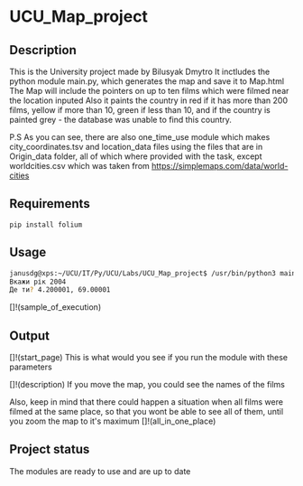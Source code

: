 # UCU_Map_project


## Description
This is the University project made by Bilusyak Dmytro
It inctludes the python module main.py, which generates the map and save it to Map.html
The Map will include the pointers on up to ten films which were filmed near the location inputed
Also it paints the country in red if it has more than 200 films, yellow if more than 10, green if less than 10, 
and if the country is painted grey - the database was unable to find this country.


P.S As you can see, there are also one_time_use module which makes city_coordinates.tsv 
and location_data files using the files that are in Origin_data folder, all of which where provided 
with the task, except worldcities.csv which was taken from https://simplemaps.com/data/world-cities

## Requirements 
```
pip install folium
```

## Usage
```bash
janusdg@xps:~/UCU/IT/Py/UCU/Labs/UCU_Map_project$ /usr/bin/python3 main.py
Вкажи рік 2004
Де ти? 4.200001, 69.00001

```
[]!(sample_of_execution)

## Output 
[]!(start_page)
This is what would you see if you run the module with these parameters

[]!(description)
If you move the map, you could see the names of the films

Also, keep in mind that there could happen a situation when all films were filmed at the same place, 
so that you wont be able to see all of them, until you zoom the map to it's maximum
[]!(all_in_one_place)




## Project status
The modules are ready to use and are up to date
